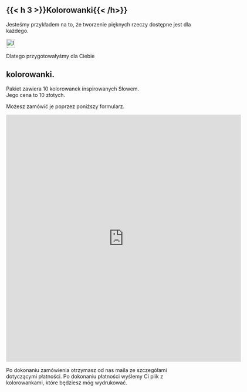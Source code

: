## {{< h 3 >}}Kolorowanki{{< /h>}}
<p>
Jesteśmy przykładem na to, że tworzenie <span class="text-accent">pięknych</span> rzeczy dostępne 
jest dla <span class="text-accent">każdego</span>.
</p>
<p>
<img alt="Ikona pędzla" src="/img/brush-icon.svg" style="width: 1.5rem;" />
<p>
Dlatego przygotowałyśmy dla Ciebie
<br>
<h2 class="text-handwritten">kolorowanki. </h2>
</p>
<p>
Pakiet zawiera <span class="text-accent">10 kolorowanek</span> inspirowanych Słowem.
<br> Jego cena to <span class="text-accent">10 złotych</span>.
</p>
<p>
Możesz zamówić je poprzez poniższy <span class="text-accent">formularz</span>.
<br>
  <form action="mailto:dm.dmeller@gmail.com" method="post" enctype="text/plain">

                           
  
<iframe src="https://docs.google.com/forms/d/e/1FAIpQLSdvkkOF393dD68qW2XvqCUrUDlWLFBNXfLHookPX7j2EjYFkA/viewform?embedded=true" width="640" height="673" frameborder="0" marginheight="0" marginwidth="0">Ładuję…</iframe>
</p>

<p>
Po dokonaniu zamówienia otrzymasz od nas maila ze szczegółami dotyczącymi płatności. Po dokonaniu płatności wyślemy Ci plik z <span class="text-accent">kolorowankami</span>, które będziesz móg wydrukować.

